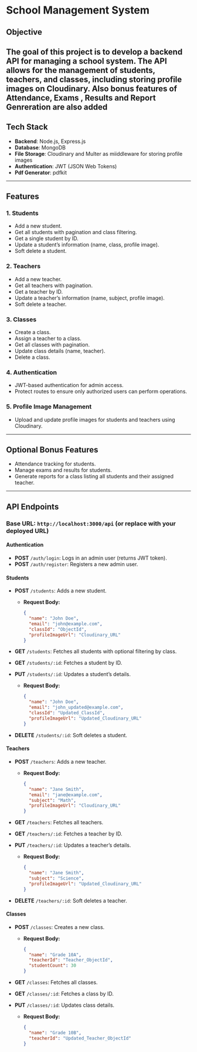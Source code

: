# School Management System

## Objective

The goal of this project is to develop a backend API for managing a school system. The API allows for the management of students, teachers, and classes, including storing profile images on Cloudinary.
Also bonus features of Attendance, Exams , Results and Report Genreration are also added
---

## Tech Stack

- **Backend**: Node.js, Express.js
- **Database**: MongoDB
- **File Storage**: Cloudinary and Multer as miiddleware for storing profile images
- **Authentication**: JWT (JSON Web Tokens)
- **Pdf Generator**: pdfkit
  
---

## Features

### **1. Students**
- Add a new student.
- Get all students with pagination and class filtering.
- Get a single student by ID.
- Update a student’s information (name, class, profile image).
- Soft delete a student.

### **2. Teachers**
- Add a new teacher.
- Get all teachers with pagination.
- Get a teacher by ID.
- Update a teacher’s information (name, subject, profile image).
- Soft delete a teacher.

### **3. Classes**
- Create a class.
- Assign a teacher to a class.
- Get all classes with pagination.
- Update class details (name, teacher).
- Delete a class.

### **4. Authentication**
- JWT-based authentication for admin access.
- Protect routes to ensure only authorized users can perform operations.

### **5. Profile Image Management**
- Upload and update profile images for students and teachers using Cloudinary.

---

## Optional Bonus Features

- Attendance tracking for students.
- Manage exams and results for students.
- Generate reports for a class listing all students and their assigned teacher.

---

## API Endpoints

### Base URL: `http://localhost:3000/api` (or replace with your deployed URL)

#### **Authentication**
- **POST** `/auth/login`: Logs in an admin user (returns JWT token).
- **POST** `/auth/register`: Registers a new admin user.

#### **Students**
- **POST** `/students`: Adds a new student.
  - **Request Body:**
    ```json
    {
      "name": "John Doe",
      "email": "john@example.com",
      "classId": "ObjectId",
      "profileImageUrl": "Cloudinary_URL"
    }
    ```

- **GET** `/students`: Fetches all students with optional filtering by class.
- **GET** `/students/:id`: Fetches a student by ID.
- **PUT** `/students/:id`: Updates a student’s details.
  - **Request Body:**
    ```json
    {
      "name": "John Doe",
      "email": "john_updated@example.com",
      "classId": "Updated_ClassId",
      "profileImageUrl": "Updated_Cloudinary_URL"
    }
    ```

- **DELETE** `/students/:id`: Soft deletes a student.

#### **Teachers**
- **POST** `/teachers`: Adds a new teacher.
  - **Request Body:**
    ```json
    {
      "name": "Jane Smith",
      "email": "jane@example.com",
      "subject": "Math",
      "profileImageUrl": "Cloudinary_URL"
    }
    ```

- **GET** `/teachers`: Fetches all teachers.
- **GET** `/teachers/:id`: Fetches a teacher by ID.
- **PUT** `/teachers/:id`: Updates a teacher’s details.
  - **Request Body:**
    ```json
    {
      "name": "Jane Smith",
      "subject": "Science",
      "profileImageUrl": "Updated_Cloudinary_URL"
    }
    ```

- **DELETE** `/teachers/:id`: Soft deletes a teacher.

#### **Classes**
- **POST** `/classes`: Creates a new class.
  - **Request Body:**
    ```json
    {
      "name": "Grade 10A",
      "teacherId": "Teacher_ObjectId",
      "studentCount": 30
    }
    ```

- **GET** `/classes`: Fetches all classes.
- **GET** `/classes/:id`: Fetches a class by ID.
- **PUT** `/classes/:id`: Updates class details.
  - **Request Body:**
    ```json
    {
      "name": "Grade 10B",
      "teacherId": "Updated_Teacher_ObjectId"
    }
 
